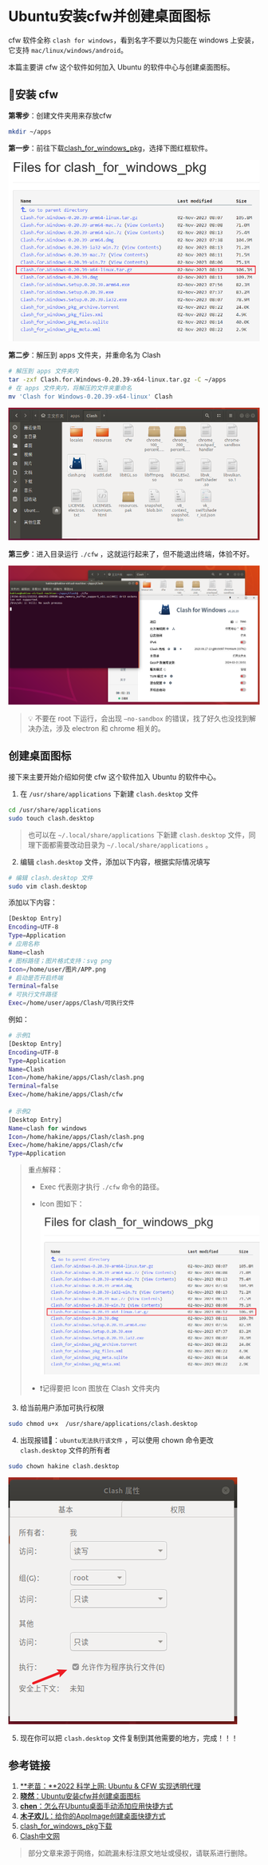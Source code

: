 # Ubuntu安装cfw并创建桌面图标

cfw 软件全称 `clash for windows`，看到名字不要以为只能在 windows 上安装，它支持 `mac/linux/windows/android`。

本篇主要讲 cfw 这个软件如何加入 Ubuntu 的软件中心与创建桌面图标。

## 👀安装 cfw

**第零步**：创建文件夹用来存放cfw

```bash
mkdir ~/apps
```

**第一步**：前往下载[clash_for_windows_pkg](https://archive.org/download/clash_for_windows_pkg)，选择下图红框软件。

![下载cfw](../../assets/img/sharing/download_1.png)

**第二步**：解压到 apps 文件夹，并重命名为 Clash

```bash
# 解压到 apps 文件夹内
tar -zxf Clash.for.Windows-0.20.39-x64-linux.tar.gz -C ~/apps
# 在 apps 文件夹内，将解压的文件夹重命名
mv 'Clash for Windows-0.20.39-x64-linux' Clash
```

![clash文件夹内所有文件](../../assets/img/sharing/clash_list.png)

**第三步**：进入目录运行 `./cfw` ，这就运行起来了，但不能退出终端，体验不好。

![clash运行效果](../../assets/img/sharing/clash_demo.png)

> 💡 不要在 root 下运行，会出现 `—no-sandbox` 的错误，找了好久也没找到解决办法，涉及 electron 和 chrome 相关的。

## 创建桌面图标

接下来主要开始介绍如何使 cfw 这个软件加入 Ubuntu 的软件中心。

1. 在 `/usr/share/applications` 下新建 `clash.desktop` 文件

```bash
cd /usr/share/applications
sudo touch clash.desktop
```

> 也可以在 `~/.local/share/applications` 下新建 `clash.desktop` 文件，同理下面都需要改动目录为 `~/.local/share/applications` 。

2. 编辑 `clash.desktop` 文件，添加以下内容，根据实际情况填写

```bash
# 编辑 clash.desktop 文件
sudo vim clash.desktop
```

添加以下内容：

```bash
[Desktop Entry]
Encoding=UTF-8
Type=Application
# 应用名称
Name=clash
# 图标路径；图片格式支持：svg png
Icon=/home/user/图片/APP.png
# 启动是否开启终端
Terminal=false
# 可执行文件路径
Exec=/home/user/apps/Clash/可执行文件
```

例如：

```bash
# 示例1
[Desktop Entry]  
Encoding=UTF-8  
Type=Application  
Name=Clash  
Icon=/home/hakine/apps/Clash/clash.png  
Terminal=false  
Exec=/home/hakine/apps/Clash/cfw

# 示例2
[Desktop Entry]
Name=clash for windows
Icon=/home/hakine/apps/Clash/clash.png  
Exec=/home/hakine/apps/Clash/cfw
Type=Application
```

> 重点解释：
>
> - Exec 代表刚才执行 `./cfw` 命令的路径。
>
> - Icon 图如下：
>
>   ![下载cfw](../../assets/img/sharing/download_1.png)
>
> - ❗记得要把 Icon 图放在 Clash 文件夹内

3. 给当前用户添加可执行权限

```bash
sudo chmod u+x  /usr/share/applications/clash.desktop
```

4. 出现报错💢：`ubuntu无法执行该文件` ，可以使用 chown 命令更改 `clash.desktop` 文件的所有者

```bash
sudo chown hakine clash.desktop
```

![报错](../../assets/img/sharing/error_1.png)

5. 现在你可以把 `clash.desktop` 文件复制到其他需要的地方，完成！！！

## 参考链接

1. [**老苗：**2022 科学上网: Ubuntu & CFW 实现透明代理](https://laomiao.site/2022-%E7%A7%91%E5%AD%A6%E4%B8%8A%E7%BD%91-ubuntu-cfw-%E5%AE%9E%E7%8E%B0%E9%80%8F%E6%98%8E%E4%BB%A3%E7%90%86)
2. [**晓然**：Ubuntu安装cfw并创建桌面图标](https://www.xiaoran.de/posts/ubuntu-cfw)
3. [**chen**：怎么在Ubuntu桌面手动添加应用快捷方式](http://www.weituan.com/zixun/461993.html)
4. [**木子欢儿**：给你的AppImage创建桌面快捷方式](https://www.cnblogs.com/HGNET/p/16396589.html)
5. [clash_for_windows_pkg下载](https://archive.org/download/clash_for_windows_pkg)
6. [Clash中文网](https://clashcn.com/clash-for-windows)

>部分文章来源于网络，如疏漏未标注原文地址或侵权，请联系进行删除。
